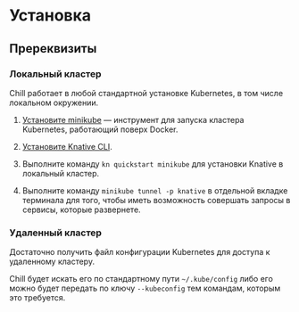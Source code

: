 # Установка

## Пререквизиты

### Локальный кластер
Chill работает в любой стандартной установке Kubernetes, в том числе локальном окружении.

1. [Установите minikube](https://minikube.sigs.k8s.io/docs/start/) — инструмент для запуска кластера Kubernetes, работающий поверх Docker.

2. [Установите Knative CLI](https://knative.dev/docs/getting-started/quickstart-install/#install-the-knative-cli).

3. Выполните команду `kn quickstart minikube` для установки Knative в локальный кластер.

4. Выполните команду `minikube tunnel -p knative` в отдельной вкладке терминала для того, чтобы иметь возможность совершать запросы в сервисы, которые развернете.

### Удаленный кластер

Достаточно получить файл конфигурации Kubernetes для доступа к удаленному кластеру.

 Chill будет искать его по стандартному пути `~/.kube/config` либо его можно будет передать по ключу `--kubeconfig` тем командам, которым это требуется.
